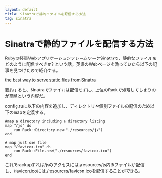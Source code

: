 ```yaml
---
layout: default
title: Sinatraで静的ファイルを配信する方法
tag: sinatra
---
```


# Sinatraで静的ファイルを配信する方法

Rubyの軽量WebアプリケーションフレームワークSinatraで、静的なファイルをどのように配信すべきか? という話。英語のWebページを漁っていたら以下の記事を見つけたので紹介する。

[the best way to serve static files from Sinatra](http://lifeascode.com/2013/01/24/the-best-way-to-serve-static-files-from-sinatra/)

要約すると、Sinatraでファイルは配信せずに、上位のRackで処理してしまうのが簡単という内容だ。

config.ruに以下の内容を追加し、ディレクトリや個別ファイルの配信のため以下のmapを定義する。

~~~~
#map a directory including a directory listing
map "/js" do
    run Rack::Directory.new("./resources/js")
end
 
# map just one file
map "/favicon.ico" do
    run Rack::File.new("./resources/favicon.ico")
end
~~~~

これでrackupすれば/jsのアクセスには./resources/js内のファイルが配信し、/favicon.icoには./resources/favicon.icoを配信することができる。
